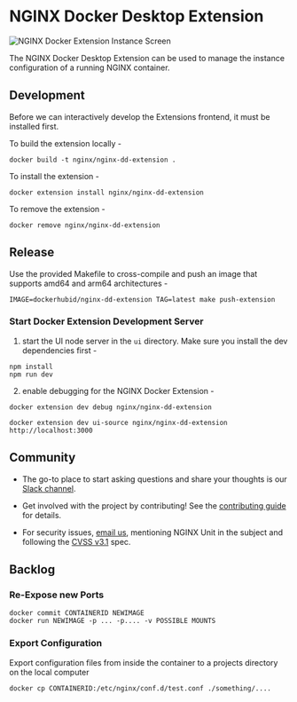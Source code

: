 # NGINX Docker Desktop Extension

![NGINX Docker Extension Instance Screen](docs/NGINX-dd-extension.png)

The NGINX Docker Desktop Extension can be used to manage the instance configuration of a running NGINX container.

## Development
Before we can interactively develop the Extensions frontend, it must be installed first.

To build the extension locally -
```shell
docker build -t nginx/nginx-dd-extension .
```
To install the extension -
```shell
docker extension install nginx/nginx-dd-extension
```

To remove the extension -
```shell
docker remove nginx/nginx-dd-extension
```
## Release

Use the provided Makefile to cross-compile and push an image that supports amd64 and arm64 architectures -

```
IMAGE=dockerhubid/nginx-dd-extension TAG=latest make push-extension
```

### Start Docker Extension Development Server
1. start the UI node server in the `ui` directory. Make sure you install the dev dependencies first -

```shell
npm install
npm run dev
```

2. enable debugging for the NGINX Docker Extension -

```shell
docker extension dev debug nginx/nginx-dd-extension 
```

```shell
docker extension dev ui-source nginx/nginx-dd-extension http://localhost:3000 
```
## Community

- The go-to place to start asking questions and share your thoughts is
  our [Slack channel](https://community.nginx.org/joinslack).

- Get involved with the project by contributing! See the
  [contributing guide](CONTRIBUTING.md) for details.

- For security issues, [email us](security-alert@nginx.org), mentioning
  NGINX Unit in the subject and following the [CVSS
  v3.1](https://www.first.org/cvss/v3.1/specification-document) spec.


## Backlog

### Re-Expose new Ports
```shell
docker commit CONTAINERID NEWIMAGE
docker run NEWIMAGE -p ... -p.... -v POSSIBLE MOUNTS
```
### Export Configuration
Export configuration files from inside the container to a projects directory on the local computer
```shell
docker cp CONTAINERID:/etc/nginx/conf.d/test.conf ./something/....
```
